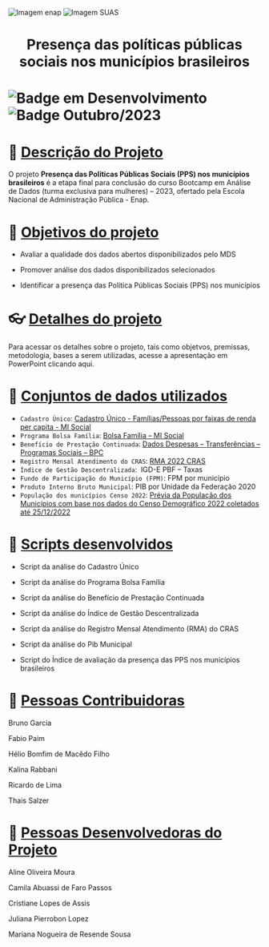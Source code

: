 ![Imagem enap](https://github.com/heliomacedofilho/projetos-do-bootcamp-analise-de-dados-enap-2023/assets/148554023/bfd78954-f0aa-4f39-9c16-ef0bc86dca47)
![Imagem SUAS](https://github.com/heliomacedofilho/projetos-do-bootcamp-analise-de-dados-enap-2023/assets/148554023/c3f02ab7-9bf4-41cc-94b2-4a295972cc45)

# <h1 align="center"> Presença das políticas públicas sociais nos municípios brasileiros </h1>

# ![Badge em Desenvolvimento](http://img.shields.io/static/v1?label=STATUS&message=EM%20DESENVOLVIMENTO&color=GREEN&style=for-the-badge) ![Badge Outubro/2023](http://img.shields.io/static/v1?label=DATA&message=Outubro/2023&color=blue&style=for-the-badge)

# :scroll: [Descrição do Projeto](#descrição_do_projeto)
O projeto **Presença das Políticas Públicas Sociais (PPS) nos municípios brasileiros** é a etapa final para conclusão do curso Bootcamp em Análise de Dados (turma exclusiva para mulheres) – 2023, ofertado pela Escola Nacional de Administração Pública - Enap.

# :checkered_flag: [Objetivos do projeto](#objetivos_do_projeto)
  
  - Avaliar a qualidade dos dados abertos disponibilizados pelo MDS
  
  - Promover análise dos dados disponibilizados selecionados
  
  - Identificar a presença das Política Públicas Sociais (PPS) nos municípios

# :eyeglasses: [Detalhes do projeto](#detalhes_do_projeto)

  Para acessar os detalhes sobre o projeto, tais como objetvos, premissas, metodologia, bases a serem utilizadas, acesse a apresentação em PowerPoint clicando aqui.

# :date: [Conjuntos de dados utilizados](#conjuntos_de_dados_utilizados)

- `Cadastro Único`: [Cadastro Único - Famílias/Pessoas por faixas de renda per capita - MI Social](https://img.shields.io/github/stars/camilafernanda?style=social](https://dados.gov.br/dados/conjuntos-dados/cadastro-unico---familiaspessoas-por-faixas-de-renda-per-capita---mi-social))
- `Programa Bolsa Família`: [Bolsa Família – MI Social](https://dados.gov.br/dados/conjuntos-dados/bolsa-familia---mi-social)
- `Benefício de Prestação Continuada`: [Dados Despesas – Transferências – Programas Sociais – BPC](https://portaldatransparencia.gov.br/download-de-dados/bpc)
- `Registro Mensal Atendimento do CRAS`: [RMA 2022 CRAS](https://aplicacoes.mds.gov.br/snas/vigilancia/index2.php)
- `Índice de Gestão Descentralizada`:  IGD-E PBF – Taxas
- `Fundo de Participação do Município (FPM)`: FPM por município
- `Produto Interno Bruto Municipal`: PIB por Unidade da Federação 2020
- `População dos municípios Censo 2022`: [Prévia da População dos Municípios com base nos dados do Censo Demográfico 2022 coletados até 25/12/2022](https://www.ibge.gov.br/estatisticas/sociais/populacao/22827-censo-demografico-2022.html?edicao=35938&t=resultados)

 
# :hammer: [Scripts desenvolvidos](#scripts_desenvolvidos)

  - Script da análise do Cadastro Único
  
  - Script da análise do Programa Bolsa Família
  
  - Script da análise do Benefício de Prestação Continuada
  
  - Script da análise do Índice de Gestão Descentralizada
  
  - Script da análise do Registro Mensal Atendimento (RMA) do CRAS
  
  - Script da análise do Pib Municipal
  
  - Script do Índice de avaliação da presença das PPS nos municípios brasileiros

# :angel: [Pessoas Contribuidoras](#pessoas-contribuidoras)

  Bruno Garcia
  
  Fabio Paim
  
  Hélio Bomfim de Macêdo Filho
  
  Kalina Rabbani
  
  Ricardo de Lima
  
  Thais Salzer  
  
# :two_women_holding_hands: [Pessoas Desenvolvedoras do Projeto](#pessoas-desenvolvedoras)

  Aline Oliveira Moura
  
  Camila Abuassi de Faro Passos
  
  Cristiane Lopes de Assis
  
  Juliana Pierrobon Lopez
  
  Mariana Nogueira de Resende Sousa






